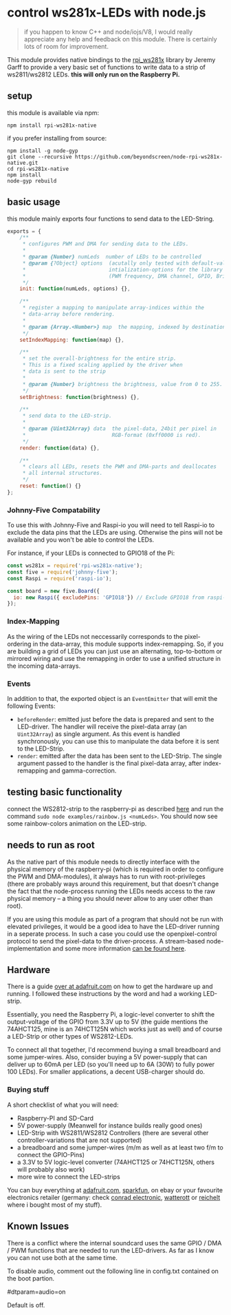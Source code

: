 # control ws281x-LEDs with node.js

> if you happen to know C++ and node/iojs/V8, I would really appreciate any help 
> and feedback on this module.
> There is certainly lots of room for improvement.

This module provides native bindings to the
[rpi_ws281x](https://github.com/jgarff/rpi_ws281x) library by Jeremy Garff to
provide a very basic set of functions to write data to a strip of
ws2811/ws2812 LEDs. **this will only run on the Raspberry Pi.**

## setup

this module is available via npm:

    npm install rpi-ws281x-native

if you prefer installing from source:

    npm install -g node-gyp
    git clone --recursive https://github.com/beyondscreen/node-rpi-ws281x-native.git
    cd rpi-ws281x-native
    npm install
    node-gyp rebuild


## basic usage

this module mainly exports four functions to send data to the LED-String.

```javascript
exports = {
    /**
     * configures PWM and DMA for sending data to the LEDs.
     *
     * @param {Number} numLeds  number of LEDs to be controlled
     * @param {?Object} options  (acutally only tested with default-values)
     *                           intialization-options for the library
     *                           (PWM frequency, DMA channel, GPIO, Brightness)
     */
    init: function(numLeds, options) {},

    /**
     * register a mapping to manipulate array-indices within the
     * data-array before rendering.
     *
     * @param {Array.<Number>} map  the mapping, indexed by destination.
     */
    setIndexMapping: function(map) {},

    /**
     * set the overall-brightness for the entire strip.
     * This is a fixed scaling applied by the driver when
     * data is sent to the strip
     *
     * @param {Number} brightness the brightness, value from 0 to 255.
     */
    setBrightness: function(brightness) {},

    /**
     * send data to the LED-strip.
     *
     * @param {Uint32Array} data  the pixel-data, 24bit per pixel in
     *                            RGB-format (0xff0000 is red).
     */
    render: function(data) {},

    /**
     * clears all LEDs, resets the PWM and DMA-parts and deallocates
     * all internal structures.
     */
    reset: function() {}
};
```

### Johnny-Five Compatability

To use this with Johnny-Five and Raspi-io you will need to tell Raspi-io to exclude the data pins that the LEDs are using. Otherwise the pins will not be available and you won't be able to control the LEDs. 

For instance, if your LEDs is connected to GPIO18 of the Pi:

```js
const ws281x = require('rpi-ws281x-native');
const five = require('johnny-five');
const Raspi = require('raspi-io');

const board = new five.Board({
  io: new Raspi({ excludePins: 'GPIO18'}) // Exclude GPIO18 from raspi-io
});
```

### Index-Mapping

As the wiring of the LEDs not neccessarily corresponds to the pixel-ordering in
the data-array, this module supports index-remapping. So, if you are building a
grid of LEDs you can just use an alternating, top-to-bottom or mirrored wiring
and use the remapping in order to use a unified structure in the incoming
data-arrays.

### Events

In addition to that, the exported object is an `EventEmitter` that will emit
the following Events:

 * `beforeRender`: emitted just before the data is prepared and sent to the
   LED-driver. The handler will receive the pixel-data array (an `Uint32Array`)
   as single argument. As this event is handled synchronously, you can use this
   to manipulate the data before it is sent to the LED-Strip.
 * `render`: emitted after the data has been sent to the LED-Strip. The single
   argument passed to the handler is the final pixel-data array, after
   index-remapping and gamma-correction.


## testing basic functionality

connect the WS2812-strip to the raspberry-pi as described
[here](https://learn.adafruit.com/neopixels-on-raspberry-pi/raspberry-pi-wiring) and run
the command `sudo node examples/rainbow.js <numLeds>`.
You should now see some rainbow-colors animation on the LED-strip.


## needs to run as root

As the native part of this module needs to directly interface with the physical
memory of the raspberry-pi (which is required in order to configure the PWM and
DMA-modules), it always has to run with root-privileges (there are probably ways
around this requirement, but that doesn't change the fact that the node-process
running the LEDs needs access to the raw physical memory – a thing you should
never allow to any user other than root).

If you are using this module as part of a program that should not be run with
elevated privileges, it would be a good idea to have the LED-driver running in
a seperate process. In such a case you could use the openpixel-control protocol
to send the pixel-data to the driver-process.
A stream-based node-implementation and some more information
[can be found here](https://github.com/beyondscreen/node-openpixelcontrol).


## Hardware

There is a guide [over at adafruit.com](https://learn.adafruit.com/neopixels-on-raspberry-pi)
on how to get the hardware up and running. I followed these instructions by
the word and had a working LED-strip.

Essentially, you need the Raspberry Pi, a logic-level converter to shift the
output-voltage of the GPIO from 3.3V up to 5V (the guide mentions the 74AHCT125,
mine is an 74HCT125N which works just as well) and of course a LED-Strip or
other types of WS2812-LEDs.

To connect all that together, I'd recommend buying a small breadboard and some
jumper-wires. Also, consider buying a 5V power-supply that can deliver up to
60mA per LED (so you'll need up to 6A (30W) to fully power 100 LEDs).
For smaller applications, a decent USB-charger should do.

### Buying stuff

A short checklist of what you will need:

 * Raspberry-PI and SD-Card
 * 5V power-supply (Meanwell for instance builds really good ones)
 * LED-Strip with WS2811/WS2812 Controllers (there are several other
   controller-variations that are not supported)
 * a breadboard and some jumper-wires (m/m as well as at least two f/m to
   connect the GPIO-Pins)
 * a 3.3V to 5V logic-level converter (74AHCT125 or 74HCT125N, others will
   probably also work)
 * more wire to connect the LED-strips

You can buy everything at [adafruit.com](https://adafruit.com),
[sparkfun](https://sparkfun.com), on ebay or your favourite electronics
retailer (germany: check [conrad electronic](http://www.conrad.de),
[watterott](http://watterott.com) or [reichelt](http://reichelt.de) where
i bought most of my stuff).


## Known Issues

There is a conflict where the internal soundcard uses the same 
GPIO / DMA / PWM functions that are needed to run the LED-drivers. 
As far as I know you can not use both at the same time.

To disable audio, comment out the following line in config.txt contained on the boot partion.

#dtparam=audio=on

Default is off.
